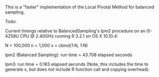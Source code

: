 This is a "faster" implementation of the Local Pivotal Method for balanced sampling. 


Todo:  

  Current timings relative to BalancedSampling's lpm2 procedure on an i5-4258U CPU @ 2.40GHz running R 3.2.1 on OS X 10.10.4:

  N = 100,000
  n = 1,000
  x = cbind(1:N, 1:N)

  lpm2 (Balanced Sampling):
  run time = 43.708 elapsed seconds

  lpm3:
  run time = 0.183 elapsed seconds (Note, this includes the time to generate x, but does not include R function call and copying overhead). 

